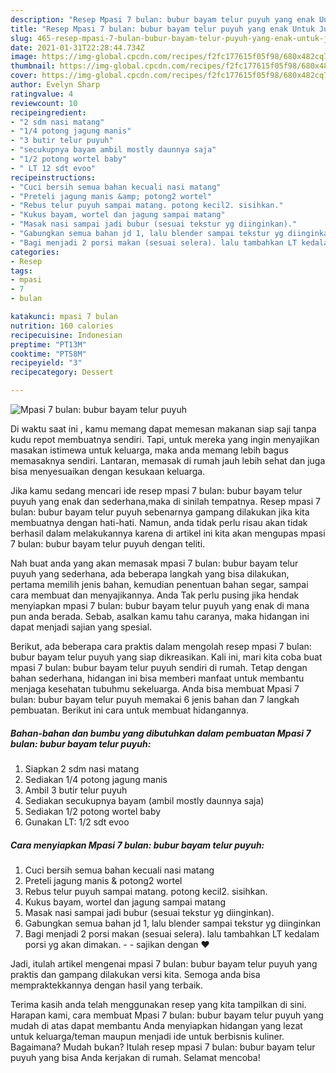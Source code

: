 ```yaml
---
description: "Resep Mpasi 7 bulan: bubur bayam telur puyuh yang enak Untuk Jualan"
title: "Resep Mpasi 7 bulan: bubur bayam telur puyuh yang enak Untuk Jualan"
slug: 465-resep-mpasi-7-bulan-bubur-bayam-telur-puyuh-yang-enak-untuk-jualan
date: 2021-01-31T22:28:44.734Z
image: https://img-global.cpcdn.com/recipes/f2fc177615f05f98/680x482cq70/mpasi-7-bulan-bubur-bayam-telur-puyuh-foto-resep-utama.jpg
thumbnail: https://img-global.cpcdn.com/recipes/f2fc177615f05f98/680x482cq70/mpasi-7-bulan-bubur-bayam-telur-puyuh-foto-resep-utama.jpg
cover: https://img-global.cpcdn.com/recipes/f2fc177615f05f98/680x482cq70/mpasi-7-bulan-bubur-bayam-telur-puyuh-foto-resep-utama.jpg
author: Evelyn Sharp
ratingvalue: 4
reviewcount: 10
recipeingredient:
- "2 sdm nasi matang"
- "1/4 potong jagung manis"
- "3 butir telur puyuh"
- "secukupnya bayam ambil mostly daunnya saja"
- "1/2 potong wortel baby"
- " LT 12 sdt evoo"
recipeinstructions:
- "Cuci bersih semua bahan kecuali nasi matang"
- "Preteli jagung manis &amp; potong2 wortel"
- "Rebus telur puyuh sampai matang. potong kecil2. sisihkan."
- "Kukus bayam, wortel dan jagung sampai matang"
- "Masak nasi sampai jadi bubur (sesuai tekstur yg diinginkan)."
- "Gabungkan semua bahan jd 1, lalu blender sampai tekstur yg diinginkan"
- "Bagi menjadi 2 porsi makan (sesuai selera). lalu tambahkan LT kedalam porsi yg akan dimakan.   sajikan dengan ❤️"
categories:
- Resep
tags:
- mpasi
- 7
- bulan

katakunci: mpasi 7 bulan 
nutrition: 160 calories
recipecuisine: Indonesian
preptime: "PT13M"
cooktime: "PT58M"
recipeyield: "3"
recipecategory: Dessert

---
```



![Mpasi 7 bulan: bubur bayam telur puyuh](https://img-global.cpcdn.com/recipes/f2fc177615f05f98/680x482cq70/mpasi-7-bulan-bubur-bayam-telur-puyuh-foto-resep-utama.jpg)

Di waktu  saat ini , kamu memang dapat memesan makanan siap saji tanpa kudu repot membuatnya sendiri. Tapi, untuk mereka yang ingin menyajikan masakan istimewa untuk keluarga, maka anda memang lebih bagus memasaknya sendiri. Lantaran, memasak di rumah jauh lebih sehat dan juga bisa menyesuaikan dengan kesukaan keluarga.

Jika kamu sedang mencari ide resep mpasi 7 bulan: bubur bayam telur puyuh yang enak dan sederhana,maka di sinilah tempatnya. Resep mpasi 7 bulan: bubur bayam telur puyuh  sebenarnya gampang dilakukan jika kita membuatnya dengan hati-hati. Namun, anda tidak perlu risau akan tidak berhasil dalam melakukannya 
karena di artikel ini kita akan mengupas mpasi 7 bulan: bubur bayam telur puyuh dengan teliti.  



Nah buat anda yang akan memasak mpasi 7 bulan: bubur bayam telur puyuh yang sederhana, ada beberapa langkah yang bisa dilakukan, pertama memilih jenis bahan, kemudian penentuan bahan segar, sampai cara membuat dan menyajikannya. Anda Tak perlu pusing jika hendak menyiapkan mpasi 7 bulan: bubur bayam telur puyuh yang enak di mana pun anda berada. Sebab, asalkan kamu  tahu caranya, maka hidangan ini dapat menjadi sajian yang spesial.

Berikut, ada beberapa cara praktis  dalam mengolah resep mpasi 7 bulan: bubur bayam telur puyuh yang siap dikreasikan. Kali ini, mari kita coba buat mpasi 7 bulan: bubur bayam telur puyuh sendiri di rumah. Tetap dengan bahan sederhana, hidangan ini bisa memberi manfaat untuk membantu menjaga kesehatan tubuhmu sekeluarga. Anda bisa membuat Mpasi 7 bulan: bubur bayam telur puyuh memakai 6 jenis bahan dan 7 langkah pembuatan. Berikut ini cara untuk membuat hidangannya.

<!--inarticleads1-->

##### Bahan-bahan dan bumbu yang dibutuhkan dalam pembuatan Mpasi 7 bulan: bubur bayam telur puyuh:

1. Siapkan 2 sdm nasi matang
1. Sediakan 1/4 potong jagung manis
1. Ambil 3 butir telur puyuh
1. Sediakan secukupnya bayam (ambil mostly daunnya saja)
1. Sediakan 1/2 potong wortel baby
1. Gunakan  LT: 1/2 sdt evoo




<!--inarticleads2-->

##### Cara menyiapkan Mpasi 7 bulan: bubur bayam telur puyuh:

1. Cuci bersih semua bahan kecuali nasi matang
1. Preteli jagung manis &amp; potong2 wortel
1. Rebus telur puyuh sampai matang. potong kecil2. sisihkan.
1. Kukus bayam, wortel dan jagung sampai matang
1. Masak nasi sampai jadi bubur (sesuai tekstur yg diinginkan).
1. Gabungkan semua bahan jd 1, lalu blender sampai tekstur yg diinginkan
1. Bagi menjadi 2 porsi makan (sesuai selera). lalu tambahkan LT kedalam porsi yg akan dimakan.  -  - sajikan dengan ❤️




Jadi, itulah artikel mengenai  mpasi 7 bulan: bubur bayam telur puyuh  yang praktis dan gampang dilakukan versi kita. Semoga anda bisa mempraktekkannya dengan hasil yang terbaik. 

Terima kasih anda telah menggunakan resep yang kita tampilkan di sini. Harapan kami, cara membuat  Mpasi 7 bulan: bubur bayam telur puyuh yang mudah di atas dapat membantu Anda menyiapkan hidangan yang lezat untuk keluarga/teman maupun menjadi ide untuk berbisnis kuliner. Bagaimana? Mudah bukan? Itulah resep mpasi 7 bulan: bubur bayam telur puyuh yang bisa Anda kerjakan di rumah. Selamat mencoba!

